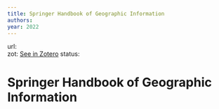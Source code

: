 ```yaml
---
title: Springer Handbook of Geographic Information
authors: 
year: 2022
---
```

url:  
zot: [See in Zotero](zotero://select/items/@kresseSpringerHandbookGeographic2022)
status:
# Springer Handbook of Geographic Information




